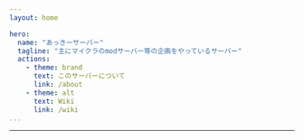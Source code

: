 ```yaml
---
layout: home

hero:
  name: "あっきーサーバー"
  tagline: "主にマイクラのmodサーバー等の企画をやっているサーバー"
  actions:
    - theme: brand
      text: このサーバーについて
      link: /about
    - theme: alt
      text: Wiki
      link: /wiki
...
```

---